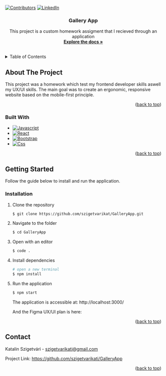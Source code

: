 <a name="readme-top"></a>

[![Contributors][contributors-shield]][contributors-url]
[![LinkedIn][linkedin-shield]][linkedin-url]

<h3 align="center">Gallery App</h3>

  <p align="center">
    This project is a custom homework assigment that I recieved through an application
    <br />
    <a href="https://github.com/szigetvarikati/GalleryApp"><strong>Explore the docs »</strong></a>
    <br />
    <br />
   

  </p>
</div>



<!-- TABLE OF CONTENTS -->
<details>
  <summary>Table of Contents</summary>
  <ol>
    <li>
      <a href="#about-the-project">About The Project</a>
      <ul>
        <li><a href="#built-with">Built With</a></li>
      </ul>
    </li>
    <li>
      <a href="#getting-started">Getting Started</a>
      <ul>
        <li><a href="#installation">Installation</a></li>
      </ul>
    </li>
    <li><a href="#contact">Contact</a></li>
  </ol>
</details>



<!-- ABOUT THE PROJECT -->
## About The Project

This project was a homework which test my frontend developer skills aswell my UX/UI skills.
The main goal was to create an ergonomic, responsive website based on the mobile-first principle.

<p align="right">(<a href="#readme-top">back to top</a>)</p>

### Built With

* [![Javascript][Javascript]][Javascript-url]
* [![React][React.js]][React-url]
* [![Bootstrap][Bootstrap.com]][Bootstrap-url]
* [![Css][Css.com]][Css-url]

<p align="right">(<a href="#readme-top">back to top</a>)</p>



<!-- GETTING STARTED -->

[product-main]: images/screenshot.png
## Getting Started

Follow the guide below to install and run the application.

### Installation

1. Clone the repository
   ```sh
   $ git clone https://github.com/szigetvarikat/GalleryApp.git
   ```
2. Navigate to the folder
   ```sh
   $ cd GalleryApp
   ```
3. Open with an editor
   ```sh
   $ code .
   ```
4. Install dependencies
    ```sh
    # open a new terminal
    $ npm install
    ```
5. Run the application
   ```sh
   $ npm start
   ```    
    The application is accessible at: http://localhost:3000/

   And the Figma UX/UI plan is here: 
   
<p align="right">(<a href="#readme-top">back to top</a>)</p>

<!-- CONTACT -->
## Contact

Katalin Szigetvári - szigetvarikati@gmail.com

Project Link: https://github.com/szigetvarikati/GalleryApp

<p align="right">(<a href="#readme-top">back to top</a>)</p>




<!-- MARKDOWN LINKS & IMAGES -->
<!-- https://www.markdownguide.org/basic-syntax/#reference-style-links -->
[contributors-shield]: https://img.shields.io/github/contributors/szigetvarikati/test-project-MERN.svg?style=for-the-badge
[contributors-url]: https://github.com/szigetvarikati/test-project-MERN/graphs/contributors
[linkedin-shield]: https://img.shields.io/badge/-LinkedIn-black.svg?style=for-the-badge&logo=linkedin&colorB=555
[linkedin-url]: https://www.linkedin.com/in/katalin-szigetvári-9829519a
[product-main]: https://imgur.com/a/jEvI3mU
[React.js]: https://img.shields.io/badge/React-20232A?style=for-the-badge&logo=react&logoColor=61DAFB
[React-url]: https://reactjs.org/
[Bootstrap.com]: https://img.shields.io/badge/Bootstrap-563D7C?style=for-the-badge&logo=bootstrap&logoColor=white
[Bootstrap-url]: https://getbootstrap.com
[Javascript]: https://img.shields.io/badge/javascript-F7DF1E?style=for-the-badge&logo=typescript&logoColor=white
[Javascript-url]: https://developer.mozilla.org/en-US/docs/Web/JavaScript
[Css.com]: https://img.shields.io/badge/CSS-563D7C?style=for-the-badge&logo=css&logoColor=white
[Css-url]: http://](https://www.w3.org/Style/CSS/Overview.en.html)https://www.w3.org/Style/CSS/Overview.en.html/
